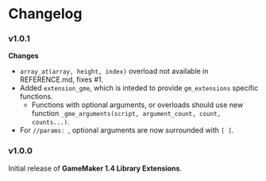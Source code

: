 # Changelog

### v1.0.1
**Changes**
* `array_at(array, height, index)` overload not available in REFERENCE.md, fixes #1.
* Added `extension_gme`, which is inteded to provide `gm_extensions` specific functions.
    * Functions with optional arguments, or overloads should use new function `_gme_arguments(script, argument_count, count, counts...)`.
* For `//params: `, optional arguments are now surrounded with `[ ]`.

### v1.0.0
Initial release of **GameMaker 1.4 Library Extensions**.
